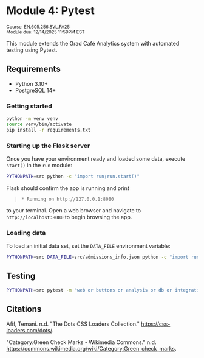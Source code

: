 # Module 4: Pytest

<small>Course: EN.605.256.8VL.FA25</small>
<br/>
<small>Module due: 12/14/2025 11:59PM EST</small>

This module extends the Grad Café Analytics system with automated testing using Pytest.

## Requirements

* Python 3.10+
* PostgreSQL 14+

### Getting started

```bash
python -m venv venv
source venv/bin/activate
pip install -r requirements.txt
```

### Starting up the Flask server

Once you have your environment ready and loaded some data, execute `start()` in the `run` module:

```sh
PYTHONPATH=src python -c "import run;run.start()"
```

Flask should confirm the app is running and print

> `* Running on http://127.0.0.1:8080`

to your terminal. Open a web browser and navigate to `http://localhost:8080` to begin browsing the app.

### Loading data

To load an initial data set, set the `DATA_FILE` environment variable:

```sh
PYTHONPATH=src DATA_FILE=src/admissions_info.json python -c "import run;run.start()"
```

## Testing

```bash
PYTHONPATH=src pytest -m "web or buttons or analysis or db or integration" --cov=src --cov-report=html
```

## Citations

Afif, Temani. n.d. "The Dots CSS Loaders Collection." https://css-loaders.com/dots/.

"Category:Green Check Marks - Wikimedia Commons." n.d. https://commons.wikimedia.org/wiki/Category:Green_check_marks.
